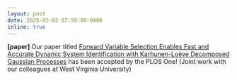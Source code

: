 ```yaml
---
layout: post
date: 2025-01-03 07:59:00-0400
inline: true
---
```

**[paper]** Our paper titled [Forward Variable Selection Enables Fast and Accurate Dynamic System Identification with Karhunen-Loève Decomposed Gaussian Processes](https://journals.plos.org/plosone/article?id=10.1371/journal.pone.0309661) has been accepted by the PLOS One! (Joint work with our colleagues at West Virginia University)
